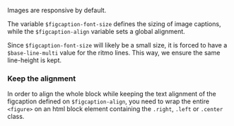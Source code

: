 Images are responsive by default.

The variable `$figcaption-font-size` defines the sizing of image captions, while the `$figcaption-align` variable sets a global alignment.

Since `$figcaption-font-size` will likely be a small size, it is forced to have a `$base-line-multi` value for the ritmo lines. This way, we ensure the same line-height is kept.

### Keep the alignment

In order to align the whole block while keeping the text alignment of the figcaption defined on `$figcaption-align`, you need to wrap the entire `<figure>` on an html block element containing the `.right`, `.left` or `.center` class.



